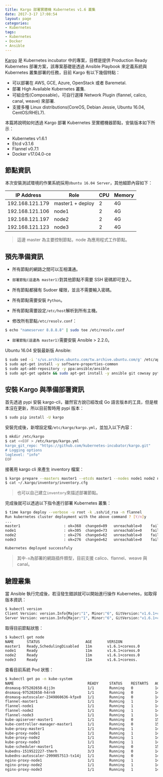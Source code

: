 ```yaml
---
title: Kargo 部署實體機 Kubernetes v1.6 叢集
date: 2017-3-17 17:08:54
layout: page
categories:
- Kubernetes
tags:
- Kubernetes
- Docker
- Ansible
---
```

[Kargo](https://github.com/kubernetes-incubator/kargo) 是 Kubernetes incubator 中的專案，目標是提供 Production Ready Kubernetes 部署方案，該專案基礎是透過 Ansible Playbook 來定義系統與 Kubernetes 叢集部署的任務，目前 Kargo 有以下幾個特點：

* 可以部署在 AWS, GCE, Azure, OpenStack 或者 Baremetal.
* 部署 High Available Kubernetes 叢集.
* 可組合性(Composable)，可自行選擇 Network Plugin (flannel, calico, canal, weave) 來部署.
* 支援多種 Linux distributions(CoreOS, Debian Jessie, Ubuntu 16.04, CentOS/RHEL7).

本篇將說明如何透過 Kargo 部署 Kubernetes 至實體機器節點，安裝版本如下所示：

* Kubernetes v1.6.1
* Etcd v3.1.6
* Flannel v0.7.1
* Docker v17.04.0-ce

<!--more-->

## 節點資訊
本次安裝測試環境的作業系統採用`Ubuntu 16.04 Server`，其他細節內容如下：

| IP Address      |   Role           |   CPU    |   Memory   |
|-----------------|------------------|----------|------------|
| 192.168.121.179 | master1 + deploy |    2     |     4G     |
| 192.168.121.106 | node1            |    2     |     4G     |
| 192.168.121.197 | node2            |    2     |     4G     |
| 192.168.121.123 | node3            |    2     |     4G     |

> 這邊 master 為主要控制節點，node 為應用程式工作節點。

## 預先準備資訊
* 所有節點的網路之間可以互相溝通。
* `部署節點(這邊為 master1)`對其他節點不需要 SSH 密碼即可登入。
* 所有節點都擁有 Sudoer 權限，並且不需要輸入密碼。
* 所有節點需要安裝 `Python`。
* 所有節點需要設定`/etc/host`解析到所有主機。

* 修改所有節點`/etc/resolv.conf`：

```sh
$ echo "nameserver 8.8.8.8" | sudo tee /etc/resolv.conf
```

* `部署節點(這邊為 master1)`需要安裝 Ansible > 2.2.0。

Ubuntu 16.04 安裝最新版 Ansible:
```sh
$ sudo sed -i 's/us.archive.ubuntu.com/tw.archive.ubuntu.com/g' /etc/apt/sources.list
$ sudo apt-get install -y software-properties-common
$ sudo apt-add-repository -y ppa:ansible/ansible
$ sudo apt-get update && sudo apt-get install -y ansible git cowsay python-pip python-netaddr libssl-dev
```

## 安裝 Kargo 與準備部署資訊
首先透過 pypi 安裝 kargo-cli，雖然官方說已經改成 Go 語言版本的工具，但是根本沒在更新，所以目前暫時用 pypi 版本：
```sh
$ sudo pip install -U kargo
```

安裝完成後，新增設定檔`/etc/kargo/kargo.yml`，並加入以下內容：
```sh
$ mkdir /etc/kargo
$ cat <<EOF > /etc/kargo/kargo.yml
kargo_git_repo: "https://github.com/kubernetes-incubator/kargo.git"
# Logging options
loglevel: "info"
EOF
```

接著用 kargo cli 來產生 inventory 檔案：
```sh
$ kargo prepare --masters master1 --etcds master1 --nodes node1 node2 node3
$ cat ~/.kargo/inventory/inventory.cfg
```
> 也可以自己建立`inventory`來描述部署節點。

完成後就可以透過以下指令進行部署 Kubernetes 叢集：
```sh
$ time kargo deploy --verbose -u root -k .ssh/id_rsa -n flannel
Run kubernetes cluster deployment with the above command ? [Y/n]y
...
master1                    : ok=368  changed=89   unreachable=0    failed=0
node1                      : ok=305  changed=73   unreachable=0    failed=0
node2                      : ok=276  changed=62   unreachable=0    failed=0
node3                      : ok=276  changed=62   unreachable=0    failed=0

Kubernetes deployed successfuly
```
> 其中`-n`為部署的網路插件類型，目前支援 calico、flannel、weave 與 canal。

## 驗證叢集
當 Ansible 執行完成後，若沒發生錯誤就可以開始進行操作 Kubernetes，如取得版本資訊：
```sh
$ kubectl version
Client Version: version.Info{Major:"1", Minor:"6", GitVersion:"v1.6.1+coreos.0", GitCommit:"9212f77ed8c169a0afa02e58dce87913c6387b3e", GitTreeState:"clean", BuildDate:"2017-04-04T00:32:53Z", GoVersion:"go1.7.5", Compiler:"gc", Platform:"linux/amd64"}
Server Version: version.Info{Major:"1", Minor:"6", GitVersion:"v1.6.1+coreos.0", GitCommit:"9212f77ed8c169a0afa02e58dce87913c6387b3e", GitTreeState:"clean", BuildDate:"2017-04-04T00:32:53Z", GoVersion:"go1.7.5", Compiler:"gc", Platform:"linux/amd64"}
```

取得目前節點狀態：
```sh
$ kubectl get node
NAME      STATUS                     AGE       VERSION
master1   Ready,SchedulingDisabled   11m       v1.6.1+coreos.0
node1     Ready                      11m       v1.6.1+coreos.0
node2     Ready                      11m       v1.6.1+coreos.0
node3     Ready                      11m       v1.6.1+coreos.
```

查看目前系統 Pod 狀態：
```sh
$ kubectl get po -n kube-system
NAME                                  READY     STATUS    RESTARTS   AGE
dnsmasq-975202658-6jj3n               1/1       Running   0          14m
dnsmasq-975202658-h4rn9               1/1       Running   0          14m
dnsmasq-autoscaler-2349860636-kfpx0   1/1       Running   0          14m
flannel-master1                       1/1       Running   1          14m
flannel-node1                         1/1       Running   1          14m
flannel-node2                         1/1       Running   1          14m
flannel-node3                         1/1       Running   1          14m
kube-apiserver-master1                1/1       Running   0          15m
kube-controller-manager-master1       1/1       Running   0          15m
kube-proxy-master1                    1/1       Running   1          14m
kube-proxy-node1                      1/1       Running   1          14m
kube-proxy-node2                      1/1       Running   1          14m
kube-proxy-node3                      1/1       Running   1          14m
kube-scheduler-master1                1/1       Running   0          15m
kubedns-1519522227-thmrh              3/3       Running   0          14m
kubedns-autoscaler-2999057513-tx14j   1/1       Running   0          14m
nginx-proxy-node1                     1/1       Running   1          14m
nginx-proxy-node2                     1/1       Running   1          14m
nginx-proxy-node3                     1/1       Running   1          14m
```
